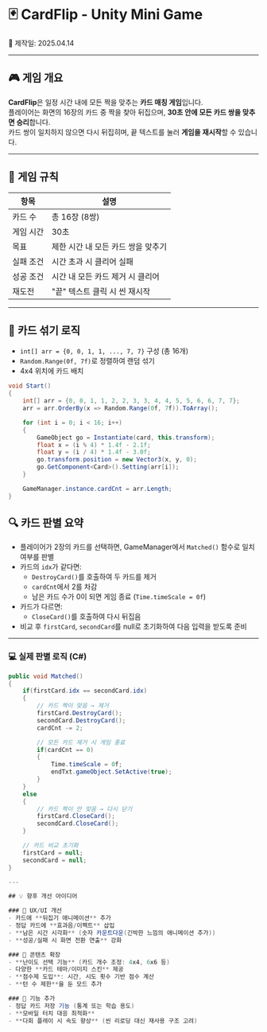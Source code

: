 # 🃏 CardFlip - Unity Mini Game 
📅 제작일: 2025.04.14

---

## 🎮 게임 개요

**CardFlip**은 일정 시간 내에 모든 짝을 맞추는 **카드 매칭 게임**입니다.  
플레이어는 화면의 16장의 카드 중 짝을 찾아 뒤집으며, **30초 안에 모든 카드 쌍을 맞추면 승리**합니다.  
카드 쌍이 일치하지 않으면 다시 뒤집히며, 끝 텍스트를 눌러 **게임을 재시작**할 수 있습니다.

---

## 🎲 게임 규칙

| 항목 | 설명 |
|------|------|
| 카드 수 | 총 16장 (8쌍) |
| 게임 시간 | 30초 |
| 목표 | 제한 시간 내 모든 카드 쌍을 맞추기 |
| 실패 조건 | 시간 초과 시 클리어 실패 |
| 성공 조건 | 시간 내 모든 카드 제거 시 클리어 |
| 재도전 | "끝" 텍스트 클릭 시 씬 재시작 |

---

## 🔁 카드 섞기 로직

- `int[] arr = {0, 0, 1, 1, ..., 7, 7}` 구성 (총 16개)
- `Random.Range(0f, 7f)`로 정렬하여 랜덤 섞기
- 4x4 위치에 카드 배치

```csharp
void Start()
{
    int[] arr = {0, 0, 1, 1, 2, 2, 3, 3, 4, 4, 5, 5, 6, 6, 7, 7};
    arr = arr.OrderBy(x => Random.Range(0f, 7f)).ToArray();

    for (int i = 0; i < 16; i++)
    {
        GameObject go = Instantiate(card, this.transform);
        float x = (i % 4) * 1.4f - 2.1f;
        float y = (i / 4) * 1.4f - 3.0f;
        go.transform.position = new Vector3(x, y, 0);
        go.GetComponent<Card>().Setting(arr[i]);
    }

    GameManager.instance.cardCnt = arr.Length;
}
```

## 🔍 카드 판별 요약

- 플레이어가 2장의 카드를 선택하면, GameManager에서 `Matched()` 함수로 일치 여부를 판별
- 카드의 `idx`가 같다면:
  - `DestroyCard()`를 호출하여 두 카드를 제거
  - `cardCnt`에서 2를 차감
  - 남은 카드 수가 0이 되면 게임 종료 (`Time.timeScale = 0f`)
- 카드가 다르면:
  - `CloseCard()`를 호출하여 다시 뒤집음
- 비교 후 `firstCard`, `secondCard`를 null로 초기화하여 다음 입력을 받도록 준비

---


### 💻 실제 판별 로직 (C#)

```csharp
public void Matched() 
{
    if(firstCard.idx == secondCard.idx)
    {
        // 카드 짝이 맞음 → 제거
        firstCard.DestroyCard();
        secondCard.DestroyCard();
        cardCnt -= 2;

        // 모든 카드 제거 시 게임 종료
        if(cardCnt == 0)
        {
            Time.timeScale = 0f;
            endTxt.gameObject.SetActive(true);
        }
    } 
    else
    {
        // 카드 짝이 안 맞음 → 다시 닫기
        firstCard.CloseCard();
        secondCard.CloseCard();
    }

    // 카드 비교 초기화
    firstCard = null;
    secondCard = null;
}

---

## 💡 향후 개선 아이디어

### 🎨 UX/UI 개선
- 카드에 **뒤집기 애니메이션** 추가
- 정답 카드에 **효과음/이펙트** 삽입
- **남은 시간 시각화** (숫자 카운트다운(긴박한 느낌의 애니메이션 추가))
- **성공/실패 시 화면 전환 연출** 강화

### 🧩 콘텐츠 확장
- **난이도 선택 기능** (카드 개수 조정: 4x4, 6x6 등)
- 다양한 **카드 테마/이미지 스킨** 제공
- **점수제 도입**: 시간, 시도 횟수 기반 점수 계산
- **턴 수 제한**을 둔 모드 추가

### 🔁 기능 추가
- 정답 카드 저장 기능 (통계 또는 학습 용도)
- **모바일 터치 대응 최적화**
- **다회 플레이 시 속도 향상** (씬 리로딩 대신 재사용 구조 고려)


